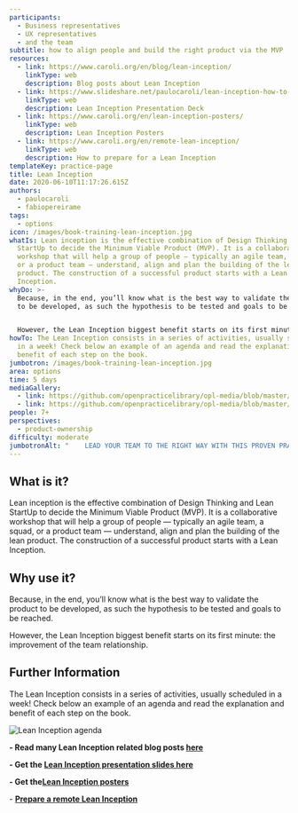 ```yaml
---
participants:
  - Business representatives
  - UX representatives
  - and the team
subtitle: how to align people and build the right product via the MVP
resources:
  - link: https://www.caroli.org/en/blog/lean-inception/
    linkType: web
    description: Blog posts about Lean Inception
  - link: https://www.slideshare.net/paulocaroli/lean-inception-how-to-align-people-and-build-the-right-product
    linkType: web
    description: Lean Inception Presentation Deck
  - link: https://www.caroli.org/en/lean-inception-posters/
    linkType: web
    description: Lean Inception Posters
  - link: https://www.caroli.org/en/remote-lean-inception/
    linkType: web
    description: How to prepare for a Lean Inception
templateKey: practice-page
title: Lean Inception
date: 2020-06-10T11:17:26.615Z
authors:
  - paulocaroli
  - fabiopereirame
tags:
  - options
icon: /images/book-training-lean-inception.jpg
whatIs: Lean inception is the effective combination of Design Thinking and Lean
  StartUp to decide the Minimum Viable Product (MVP). It is a collaborative
  workshop that will help a group of people — typically an agile team, a squad,
  or a product team — understand, align and plan the building of the lean
  product. The construction of a successful product starts with a Lean
  Inception.
whyDo: >-
  Because, in the end, you’ll know what is the best way to validate the product
  to be developed, as such the hypothesis to be tested and goals to be reached.


  However, the Lean Inception biggest benefit starts on its first minute: the improvement of the team relationship.
howTo: The Lean Inception consists in a series of activities, usually scheduled
  in a week! Check below an example of an agenda and read the explanation and
  benefit of each step on the book.
jumbotron: /images/book-training-lean-inception.jpg
area: options
time: 5 days
mediaGallery:
  - link: https://github.com/openpracticelibrary/opl-media/blob/master/images/leraninception-agenda.jpg?raw=true
  - link: https://github.com/openpracticelibrary/opl-media/blob/master/images/Lean%20Inception.jpg?raw=true
people: 7+
perspectives:
  - product-ownership
difficulty: moderate
jumbotronAlt: "    LEAD YOUR TEAM TO THE RIGHT WAY WITH THIS PROVEN PRACTICE"
---
```

## What is it?

Lean inception is the effective combination of Design Thinking and Lean StartUp to decide the Minimum Viable Product (MVP). It is a collaborative workshop that will help a group of people — typically an agile team, a squad, or a product team — understand, align and plan the building of the lean product. The construction of a successful product starts with a Lean Inception.

## Why use it?

Because, in the end, you’ll know what is the best way to validate the product to be developed, as such the hypothesis to be tested and goals to be reached.

However, the Lean Inception biggest benefit starts on its first minute: the improvement of the team relationship.

## Further Information

The Lean Inception consists in a series of activities, usually scheduled in a week! Check below an example of an agenda and read the explanation and benefit of each step on the book.

![Lean Inception agenda](/images/leraninception-agenda.jpg "Lean Inception agenda")



**\- Read many Lean Inception related blog posts [here](https://www.caroli.org/en/blog/lean-inception/)**

**\- Get the [Lean Inception presentation slides here](https://www.slideshare.net/paulocaroli/lean-inception-how-to-align-people-and-build-the-right-product)**

**\- Get the[Lean Inception posters](https://www.caroli.org/en/lean-inception-posters/)**

\- **[Prepare a remote Lean Inception](https://www.caroli.org/en/remote-lean-inception/)**
